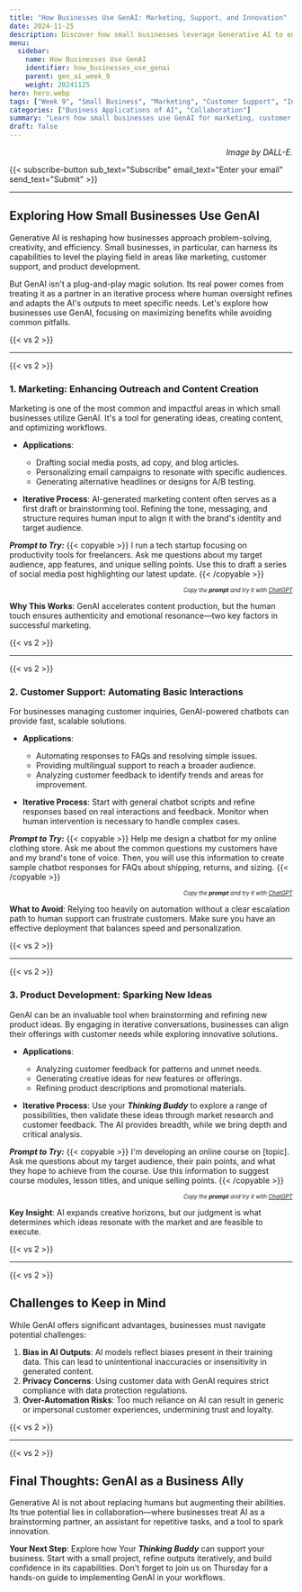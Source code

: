 ```yaml
---
title: "How Businesses Use GenAI: Marketing, Support, and Innovation"  
date: 2024-11-25
description: Discover how small businesses leverage Generative AI to enhance marketing, customer support, and product development while maintaining a human touch through iterative refinement.  
menu:  
  sidebar:  
    name: How Businesses Use GenAI  
    identifier: how_businesses_use_genai  
    parent: gen_ai_week_9
    weight: 20241125  
hero: hero.webp  
tags: ["Week 9", "Small Business", "Marketing", "Customer Support", "Innovation"]  
categories: ["Business Applications of AI", "Collaboration"]  
summary: "Learn how small businesses use GenAI for marketing, customer support, and product development. Explore practical applications and pitfalls, emphasizing the importance of iteration to achieve high-quality results."  
draft: false 
---
```


<p style="text-align: right;">  
<em>Image by DALL-E.</em>  
</p>  

{{< subscribe-button sub_text="Subscribe" email_text="Enter your email" send_text="Submit" >}}

---

## Exploring How Small Businesses Use GenAI

Generative AI is reshaping how businesses approach problem-solving, creativity, and efficiency. Small businesses, in particular, can harness its capabilities to level the playing field in areas like marketing, customer support, and product development.

But GenAI isn't a plug-and-play magic solution. Its real power comes from treating it as a partner in an iterative process where human oversight refines and adapts the AI's outputs to meet specific needs. Let's explore how businesses use GenAI, focusing on maximizing benefits while avoiding common pitfalls.

{{< vs 2 >}}

---

{{< vs 2 >}}

### 1. Marketing: Enhancing Outreach and Content Creation

Marketing is one of the most common and impactful areas in which small businesses utilize GenAI. It's a tool for generating ideas, creating content, and optimizing workflows.  

- **Applications**:  
  - Drafting social media posts, ad copy, and blog articles.  
  - Personalizing email campaigns to resonate with specific audiences.  
  - Generating alternative headlines or designs for A/B testing.  

- **Iterative Process**: AI-generated marketing content often serves as a first draft or brainstorming tool. Refining the tone, messaging, and structure requires human input to align it with the brand's identity and target audience.  

**_Prompt to Try:_**
{{< copyable >}}
I run a tech startup focusing on productivity tools for freelancers. Ask me questions about my target audience, app features, and unique selling points. Use this to draft a series of social media post highlighting our latest update.
{{< /copyable >}}

<p style="text-align: right; font-size: 10px;"> <em>Copy the <b>prompt</b> and try it with <a href="https://chatgpt.com">ChatGPT</a></em> </p>

**Why This Works**: GenAI accelerates content production, but the human touch ensures authenticity and emotional resonance—two key factors in successful marketing.  

{{< vs 2 >}}

---

{{< vs 2 >}}

### 2. Customer Support: Automating Basic Interactions

For businesses managing customer inquiries, GenAI-powered chatbots can provide fast, scalable solutions.

- **Applications**:  
  - Automating responses to FAQs and resolving simple issues.
  - Providing multilingual support to reach a broader audience.
  - Analyzing customer feedback to identify trends and areas for improvement.

- **Iterative Process**: Start with general chatbot scripts and refine responses based on real interactions and feedback. Monitor when human intervention is necessary to handle complex cases.

***Prompt to Try:***
{{< copyable >}}
Help me design a chatbot for my online clothing store. Ask me about the common questions my customers have and my brand's tone of voice. Then, you will use this information to create sample chatbot responses for FAQs about shipping, returns, and sizing.
{{< /copyable >}}

<p style="text-align: right; font-size: 10px;"> <em>Copy the <b>prompt</b> and try it with <a href="https://chatgpt.com">ChatGPT</a></em> </p>

**What to Avoid**: Relying too heavily on automation without a clear escalation path to human support can frustrate customers. Make sure you have an effective deployment that balances speed and personalization.

{{< vs 2 >}}

---

{{< vs 2 >}}

### 3. Product Development: Sparking New Ideas

GenAI can be an invaluable tool when brainstorming and refining new product ideas. By engaging in iterative conversations, businesses can align their offerings with customer needs while exploring innovative solutions.

- **Applications**:
  - Analyzing customer feedback for patterns and unmet needs.
  - Generating creative ideas for new features or offerings.
  - Refining product descriptions and promotional materials.

- **Iterative Process**: Use your ***Thinking Buddy*** to explore a range of possibilities, then validate these ideas through market research and customer feedback. The AI provides breadth, while we bring depth and critical analysis.

***Prompt to Try:***
{{< copyable >}}
I'm developing an online course on [topic]. Ask me questions about my target audience, their pain points, and what they hope to achieve from the course. Use this information to suggest course modules, lesson titles, and unique selling points.
{{< /copyable >}}

<p style="text-align: right; font-size: 10px;"> <em>Copy the <b>prompt</b> and try it with <a href="https://chatgpt.com">ChatGPT</a></em> </p>

**Key Insight**: AI expands creative horizons, but our judgment is what determines which ideas resonate with the market and are feasible to execute.

{{< vs 2 >}}

---

{{< vs 2 >}}

## Challenges to Keep in Mind

While GenAI offers significant advantages, businesses must navigate potential challenges:

1. **Bias in AI Outputs**: AI models reflect biases present in their training data. This can lead to unintentional inaccuracies or insensitivity in generated content.
2. **Privacy Concerns**: Using customer data with GenAI requires strict compliance with data protection regulations.
3. **Over-Automation Risks**: Too much reliance on AI can result in generic or impersonal customer experiences, undermining trust and loyalty.

{{< vs 2 >}}

---

{{< vs 2 >}}

## Final Thoughts: GenAI as a Business Ally

Generative AI is not about replacing humans but augmenting their abilities. Its true potential lies in collaboration—where businesses treat AI as a brainstorming partner, an assistant for repetitive tasks, and a tool to spark innovation.

**Your Next Step**: Explore how Your ***Thinking Buddy*** can support your business. Start with a small project, refine outputs iteratively, and build confidence in its capabilities. Don't forget to join us on Thursday for a hands-on guide to implementing GenAI in your workflows.